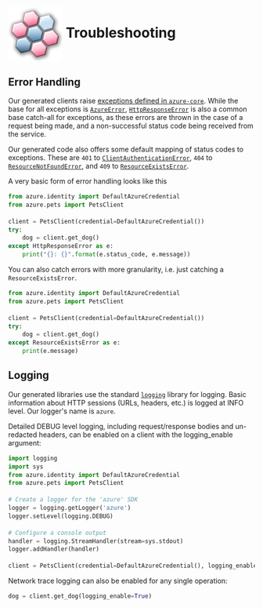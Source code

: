 # <img align="center" src="../images/logo.png">  Troubleshooting

## Error Handling

Our generated clients raise [exceptions defined in `azure-core`][azure_core_exceptions]. While the base for all exceptions is [`AzureError`][azure_error],
[`HttpResponseError`][http_response_error] is also a common base catch-all for exceptions, as these errors are thrown in the case of a request being made, and a non-successful
status code being received from the service.

Our generated code also offers some default mapping of status codes to exceptions. These are `401` to [`ClientAuthenticationError`][client_authentication_error], `404` to
[`ResourceNotFoundError`][resource_not_found_error], and `409` to [`ResourceExistsError`][resource_exists_error].

A very basic form of error handling looks like this

```python
from azure.identity import DefaultAzureCredential
from azure.pets import PetsClient

client = PetsClient(credential=DefaultAzureCredential())
try:
    dog = client.get_dog()
except HttpResponseError as e:
    print("{}: {}".format(e.status_code, e.message))
```

You can also catch errors with more granularity, i.e. just catching a `ResourceExistsError`.

```python
from azure.identity import DefaultAzureCredential
from azure.pets import PetsClient

client = PetsClient(credential=DefaultAzureCredential())
try:
    dog = client.get_dog()
except ResourceExistsError as e:
    print(e.message)
```


## Logging

Our generated libraries use the standard [`logging`][logging] library for logging. Basic information about HTTP sessions (URLs, headers, etc.) is logged at INFO level.
Our logger's name is `azure`.

Detailed DEBUG level logging, including request/response bodies and un-redacted headers, can be enabled on a client with the logging_enable argument:

```python
import logging
import sys
from azure.identity import DefaultAzureCredential
from azure.pets import PetsClient

# Create a logger for the 'azure' SDK
logger = logging.getLogger('azure')
logger.setLevel(logging.DEBUG)

# Configure a console output
handler = logging.StreamHandler(stream=sys.stdout)
logger.addHandler(handler)

client = PetsClient(credential=DefaultAzureCredential(), logging_enable=True)
```

Network trace logging can also be enabled for any single operation:

```python
dog = client.get_dog(logging_enable=True)
```

<!-- LINKS -->
[azure_core_exceptions]: https://github.com/Azure/azure-sdk-for-python/tree/master/sdk/core/azure-core#azure-core-library-exceptions
[azure_error]: https://docs.microsoft.com/en-us/python/api/azure-core/azure.core.exceptions.azureerror?view=azure-python
[http_response_error]: https://docs.microsoft.com/en-us/python/api/azure-core/azure.core.exceptions.httpresponseerror?view=azure-python
[client_authentication_error]: https://docs.microsoft.com/en-us/python/api/azure-core/azure.core.exceptions.clientauthenticationerror?view=azure-python
[resource_not_found_error]: https://docs.microsoft.com/en-us/python/api/azure-core/azure.core.exceptions.resourcenotfounderror?view=azure-python
[resource_exists_error]: https://docs.microsoft.com/en-us/python/api/azure-core/azure.core.exceptions.resourceexistserror?view=azure-python
[logging]: https://docs.python.org/3.5/library/logging.html